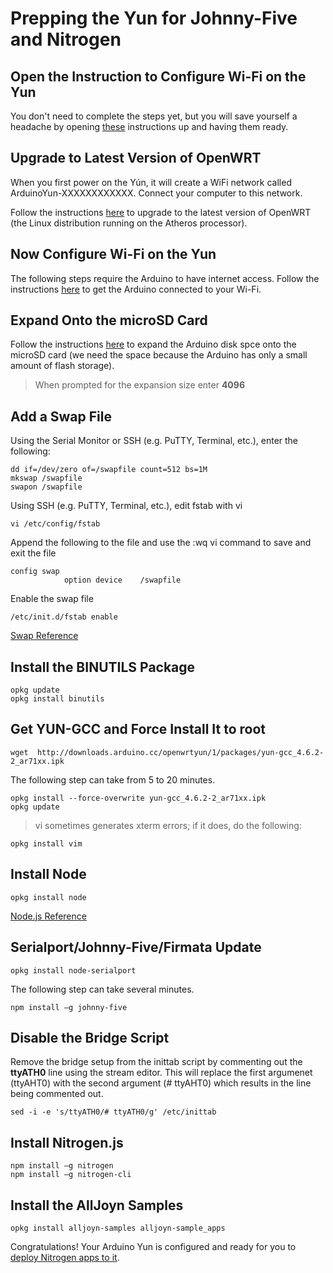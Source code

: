 # Prepping the Yun for Johnny-Five and Nitrogen

## Open the Instruction to Configure Wi-Fi on the Yun  
You don't need to complete the steps yet, but you will save yourself a headache by opening [these](http://arduino.cc/en/Guide/ArduinoYun#toc13) instructions up and having them ready.  

## Upgrade to Latest Version of OpenWRT  
When you first power on the Yún, it will create a WiFi network called ArduinoYun-XXXXXXXXXXXX. Connect your computer to this network.  
  
Follow the instructions [here](http://arduino.cc/en/Tutorial/YunSysupgrade) to upgrade to the latest version of OpenWRT (the Linux distribution running on the Atheros processor).  

## Now Configure Wi-Fi on the Yun  
The following steps require the Arduino to have internet access. Follow the instructions [here](http://arduino.cc/en/Guide/ArduinoYun#toc13) to get the Arduino connected to your Wi-Fi.

## Expand Onto the microSD Card  
Follow the instructions [here](http://arduino.cc/en/Tutorial/ExpandingYunDiskSpace) to expand the Arduino disk spce onto the microSD card (we need the space because the Arduino has only a small amount of flash storage).  
>When prompted for the expansion size enter **4096**  

## Add a Swap File  
Using the Serial Monitor or SSH (e.g. PuTTY, Terminal, etc.), enter the following:  

    dd if=/dev/zero of=/swapfile count=512 bs=1M  
    mkswap /swapfile
    swapon /swapfile

Using SSH (e.g. PuTTY, Terminal, etc.), edit fstab with vi  

    vi /etc/config/fstab  

Append the following to the file and use the :wq vi command to save and exit the file  

    config swap  
                option device    /swapfile  

Enable the swap file  

    /etc/init.d/fstab enable

[Swap Reference](http://www.cambus.net/getting-started-with-openwrt/)
## Install the BINUTILS Package

    opkg update
    opkg install binutils

## Get YUN-GCC and Force Install It to root  

    wget  http://downloads.arduino.cc/openwrtyun/1/packages/yun-gcc_4.6.2-2_ar71xx.ipk
    
The following step can take from 5 to 20 minutes.  

    opkg install --force-overwrite yun-gcc_4.6.2-2_ar71xx.ipk
    opkg update

>vi sometimes generates xterm errors; if it does, do the following:  

    opkg install vim

## Install Node  

    opkg install node

[Node.js Reference](http://blog.arduino.cc/2014/05/06/time-to-expand-your-yun-disk-space-and-install-node-js/)
## Serialport/Johnny-Five/Firmata Update  

    opkg install node-serialport

The following step can take several minutes.  

    npm install –g johnny-five

## Disable the Bridge Script  
Remove the bridge setup from the inittab script by commenting out the **ttyATH0** line using the stream editor. This will replace the first argumenet (ttyAHT0) with the second argument (# ttyAHT0) which results in the line being commented out.  

    sed -i -e 's/ttyATH0/# ttyATH0/g' /etc/inittab
  
## Install Nitrogen.js  

    npm install –g nitrogen
    npm install –g nitrogen-cli

## Install the AllJoyn Samples  

    opkg install alljoyn-samples alljoyn-sample_apps
    
Congratulations! Your Arduino Yun is configured and ready for you to [deploy Nitrogen apps to it](./deploytoyun.md ).
